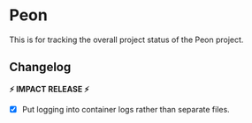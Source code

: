 # Peon

This is for tracking the overall project status of the Peon project.

## Changelog

**:zap: IMPACT RELEASE :zap:**

- [x] Put logging into container logs rather than separate files.
